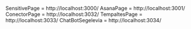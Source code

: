 SensitivePage = http://localhost:3000/
AsanaPage = http://localhost:3001/
ConectorPage = http://localhost:3032/
TempaltesPage = http://localhost:3033/
ChatBotSegelevia = http://localhost:3034/
